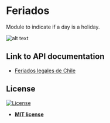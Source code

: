 # Feriados
Module to indicate if a day is a holiday.

![alt text](https://i.imgur.com/iLs5hHv.png)

<h2>Link to API documentation</h2>
<p>
  <ul>
    <li>
      <a href="https://apis.digital.gob.cl/fl/">
        Feriados legales de Chile
      </a>
    </li>
  </ul> 
</p>

<h2>License</h2>

<p><a href="http://badges.mit-license.org" rel="nofollow"><img src="https://camo.githubusercontent.com/107590fac8cbd65071396bb4d04040f76cde5bde/687474703a2f2f696d672e736869656c64732e696f2f3a6c6963656e73652d6d69742d626c75652e7376673f7374796c653d666c61742d737175617265" alt="License" data-canonical-src="http://img.shields.io/:license-mit-blue.svg?style=flat-square" style="max-width:100%;"></a></p>

<ul>
  <li><strong><a href="http://opensource.org/licenses/mit-license.php" rel="nofollow">MIT license</a></strong></li>
</ul>  
